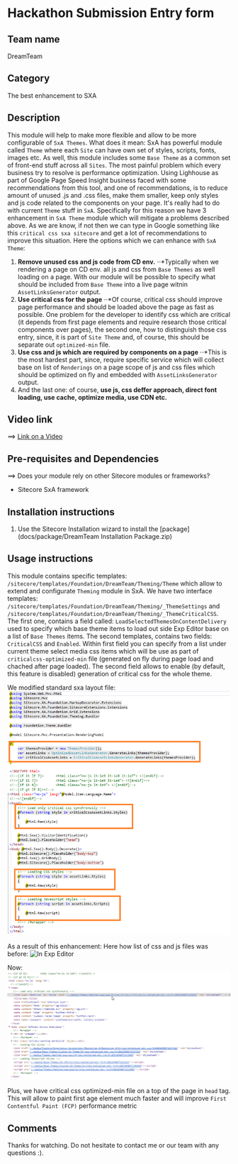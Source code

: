 # Hackathon Submission Entry form

## Team name
DreamTeam

## Category
The best enhancement to SXA

## Description
This module will help to make more flexible and allow to be more configurable of `SxA Themes`. What does it mean: SxA has powerful module called `Theme` where each `Site`  can have own set of styles, scripts, fonts, images etc. As well, this module includes some `Base Theme` as a common set of front-end stuff across all `Sites`.
The most painful problem which every business try to resolve is performance optimization. Using Lighhouse as part of Google Page Speed Insight business faced with some recommendations from this tool, and one of recommendations, is to reduce amount of unused .js and .css files, make them smaller, keep only styles and js code related to the components on your page. It's really had to do with current `Theme` stuff in `SxA`. 
Specifically for this reason we have 3 enhancement in `SxA Theme` module which will mitigate a problems described above.
As we are know, if not then we can type in Google something like this `critical css sxa sitecore` and get a lot of recommendations to improve this situation. Here the options which we can enhance with `SxA Theme`:
1. __Remove unused css and js code from CD env.__
⋅⋅*Typically when we rendering a page on CD env. all js and css from `Base Themes` as well loading on a page. With our module will be possible to specify what should be included from `Base Theme` into a live page witnin `AssetLinksGenerator` output.
2. __Use critical css for the page__
⋅⋅*Of course, critical css should improve page performance and should be loaded above the page as fast as possible. One problem for the developer to identify css which are critical (it depends from first page elements and require research those critical components over pages), the second one, how to distinguish those css entry, since, it is part of `Site Theme` and, of course, this should be separate out `optimized-min` file.
3. __Use css and js which are required by components on a page__
⋅⋅*This is the most hardest part, since, require specific service which will collect base on list of `Renderings` on a page scope of js and css files which should be optimized on fly and embedded with `AssetLinksGenerator` output.
4. And the last one: of course, __use js, css deffer approach, direct font loading, use cache, optimize media, use CDN etc.__

## Video link
⟹ [Link on a Video](https://youtu.be/nR8q74RPDUY)


## Pre-requisites and Dependencies

⟹ Does your module rely on other Sitecore modules or frameworks?
- Sitecore SxA framework

## Installation instructions
1. Use the Sitecore Installation wizard to install the [package](docs/package/DreamTeam Installation Package.zip)

## Usage instructions
This module contains specific templates: `/sitecore/templates/Foundation/DreamTeam/Theming/Theme` which allow to extend and configurate `Theming` module in SxA. We have two interface templates: `/sitecore/templates/Foundation/DreamTeam/Theming/_ThemeSettings` and `/sitecore/templates/Foundation/DreamTeam/Theming/_ThemeCriticalCSS`.
The first one, contains a field called: `LoadSelectedThemesOnContentDelivery` used to specify which base theme items to load out side Exp Editor base on a list of `Base Themes` items.
The second templates, contains two fields: `CriticalCSS` and `Enabled`. Within first field you can specify from a list under current theme select media css items which will be use as part of `criticalcss-optimized-min` file (generated on fly during page load and chached after page loaded). The second field allows to enable (by default, this feature is disabled) generation of critical css for the whole theme.

We modified standard sxa layout file: 
![SxALayout.cshtml](docs/images/sxalayout_modified.png "SxALayout.cshtml modified")

As a result of this enhancement:
Here how list of css and js files was before:
![In Exp Editor](docs/image/before_changes.png)

Now:
![Now](docs/images/after_changes.png)

Plus, we have critical css optimized-min file on a top of the page in `head` tag. This will allow to paint first age element much faster and will improve `First Contentful Paint (FCP)` performance metric 

## Comments
Thanks for watching. Do not hesitate to contact me or our team with any questions :).
